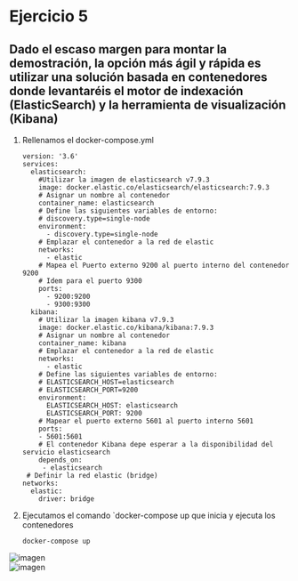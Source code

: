 # Ejercicio 5 
   
 ##  Dado el escaso margen para montar la demostración, la opción más ágil y rápida es utilizar una solución basada en contenedores donde levantaréis el motor de indexación (ElasticSearch) y la herramienta de visualización (Kibana)

1. Rellenamos el docker-compose.yml
	```
	version: '3.6'
	services:
	  elasticsearch:
	    #Utilizar la imagen de elasticsearch v7.9.3
	    image: docker.elastic.co/elasticsearch/elasticsearch:7.9.3
	    # Asignar un nombre al contenedor
	    container_name: elasticsearch
	    # Define las siguientes variables de entorno: 
	    # discovery.type=single-node
	    environment:
	      - discovery.type=single-node
	    # Emplazar el contenedor a la red de elastic
	    networks:
	      - elastic
	    # Mapea el Puerto externo 9200 al puerto interno del contenedor 9200
	    # Idem para el puerto 9300
	    ports:
	      - 9200:9200
	      - 9300:9300
	  kibana:
	    # Utilizar la imagen kibana v7.9.3
	    image: docker.elastic.co/kibana/kibana:7.9.3
	    # Asignar un nombre al contenedor
	    container_name: kibana
	    # Emplazar el contenedor a la red de elastic
	    networks:
	      - elastic
	    # Define las siguientes variables de entorno: 
	    # ELASTICSEARCH_HOST=elasticsearch
	    # ELASTICSEARCH_PORT=9200
	    environment:
	      ELASTICSEARCH_HOST: elasticsearch
	      ELASTICSEARCH_PORT: 9200
	    # Mapear el puerto externo 5601 al puerto interno 5601
	    ports:
	    - 5601:5601
	    # El contenedor Kibana depe esperar a la disponibilidad del servicio elasticsearch
	    depends_on:
	     - elasticsearch
	 # Definir la red elastic (bridge)
	networks:
	  elastic:
	    driver: bridge
	```
2. Ejecutamos el comando `docker-compose up que inicia y ejecuta los contenedores
	```
	docker-compose up 
	```
	
![imagen](https://user-images.githubusercontent.com/26769446/141647738-1d8efbc3-fccf-481d-a22b-17941fcdc05e.png)	
![imagen](https://user-images.githubusercontent.com/26769446/141647822-460f0f42-5806-4f02-be07-0dddec1cf41a.png)


	
